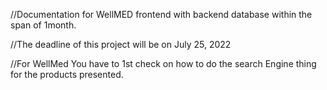 //Documentation for WellMED frontend with backend database within the span of 1month.

//The deadline of this project will be on July 25, 2022

//For WellMed You have to 1st check on how to do the search Engine thing for the products presented.